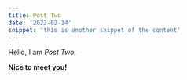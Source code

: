 ```yaml
---
title: Post Two
date: '2022-02-14'
snippet: 'this is another snippet of the content'
---
```


Hello, I am _Post Two._

**Nice to meet you!**
